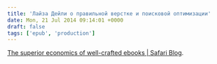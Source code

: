 ```yaml
---
title: 'Лайза Дейли о правильной верстке и поисковой оптимизации'
date: Mon, 21 Jul 2014 09:14:01 +0000
draft: false
tags: ['epub', 'production']
---
```


[The superior economics of well-crafted ebooks | Safari Blog](http://blog.safaribooksonline.com/2014/06/02/craft-ebooks).